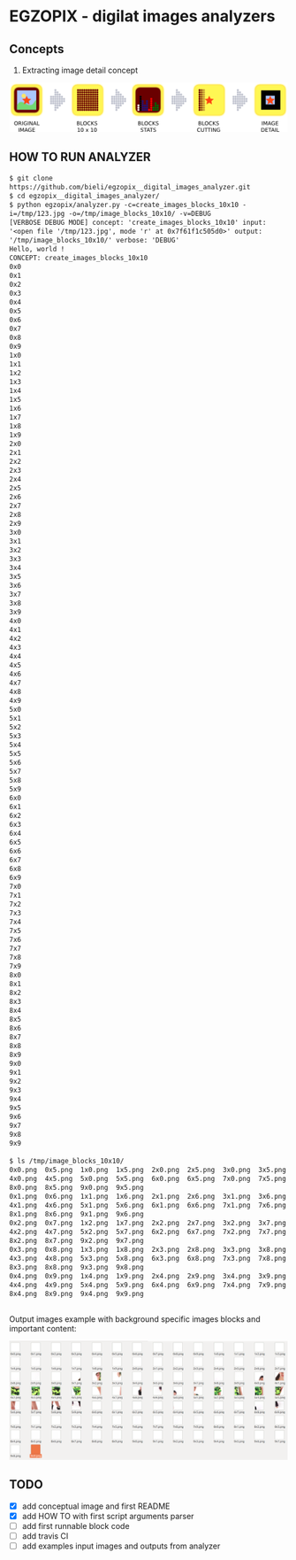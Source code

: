 EGZOPIX - digilat images analyzers
==================================

Concepts
--------

1. Extracting image detail concept

![Extracting image detail concept flow](https://raw.githubusercontent.com/bieli/egzopix__digital_images_analyzer/master/egzopix/solutions/extracting_image_detail/concept/extracting_image_detail.png)


HOW TO RUN ANALYZER
-------------------
```
$ git clone https://github.com/bieli/egzopix__digital_images_analyzer.git
$ cd egzopix__digital_images_analyzer/
$ python egzopix/analyzer.py -c=create_images_blocks_10x10 -i=/tmp/123.jpg -o=/tmp/image_blocks_10x10/ -v=DEBUG
[VERBOSE DEBUG MODE] concept: 'create_images_blocks_10x10' input: '<open file '/tmp/123.jpg', mode 'r' at 0x7f61f1c505d0>' output: '/tmp/image_blocks_10x10/' verbose: 'DEBUG' 
Hello, world !
CONCEPT: create_images_blocks_10x10
0x0
0x1
0x2
0x3
0x4
0x5
0x6
0x7
0x8
0x9
1x0
1x1
1x2
1x3
1x4
1x5
1x6
1x7
1x8
1x9
2x0
2x1
2x2
2x3
2x4
2x5
2x6
2x7
2x8
2x9
3x0
3x1
3x2
3x3
3x4
3x5
3x6
3x7
3x8
3x9
4x0
4x1
4x2
4x3
4x4
4x5
4x6
4x7
4x8
4x9
5x0
5x1
5x2
5x3
5x4
5x5
5x6
5x7
5x8
5x9
6x0
6x1
6x2
6x3
6x4
6x5
6x6
6x7
6x8
6x9
7x0
7x1
7x2
7x3
7x4
7x5
7x6
7x7
7x8
7x9
8x0
8x1
8x2
8x3
8x4
8x5
8x6
8x7
8x8
8x9
9x0
9x1
9x2
9x3
9x4
9x5
9x6
9x7
9x8
9x9

$ ls /tmp/image_blocks_10x10/
0x0.png  0x5.png  1x0.png  1x5.png  2x0.png  2x5.png  3x0.png  3x5.png  4x0.png  4x5.png  5x0.png  5x5.png  6x0.png  6x5.png  7x0.png  7x5.png  8x0.png  8x5.png  9x0.png  9x5.png
0x1.png  0x6.png  1x1.png  1x6.png  2x1.png  2x6.png  3x1.png  3x6.png  4x1.png  4x6.png  5x1.png  5x6.png  6x1.png  6x6.png  7x1.png  7x6.png  8x1.png  8x6.png  9x1.png  9x6.png
0x2.png  0x7.png  1x2.png  1x7.png  2x2.png  2x7.png  3x2.png  3x7.png  4x2.png  4x7.png  5x2.png  5x7.png  6x2.png  6x7.png  7x2.png  7x7.png  8x2.png  8x7.png  9x2.png  9x7.png
0x3.png  0x8.png  1x3.png  1x8.png  2x3.png  2x8.png  3x3.png  3x8.png  4x3.png  4x8.png  5x3.png  5x8.png  6x3.png  6x8.png  7x3.png  7x8.png  8x3.png  8x8.png  9x3.png  9x8.png
0x4.png  0x9.png  1x4.png  1x9.png  2x4.png  2x9.png  3x4.png  3x9.png  4x4.png  4x9.png  5x4.png  5x9.png  6x4.png  6x9.png  7x4.png  7x9.png  8x4.png  8x9.png  9x4.png  9x9.png


```

Output images example with background specific images blocks and important content:

![Images blocks 10x10](https://raw.githubusercontent.com/bieli/egzopix__digital_images_analyzer/master/egzopix/solutions/create_images_blocks/docs/image_blocks_10x10.png)


TODO
----
- [x] add conceptual image and first README
- [x] add HOW TO with first script arguments parser
- [ ] add first runnable block code
- [ ] add travis CI
- [ ] add examples input images and outputs from analyzer
